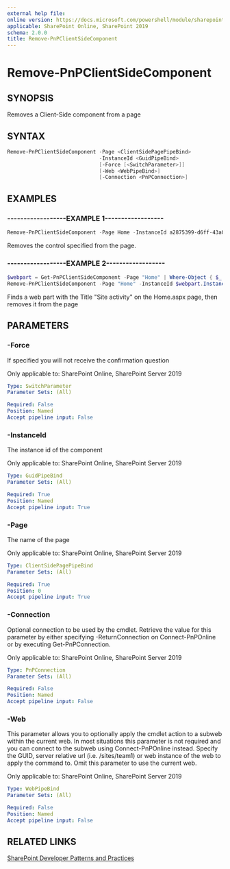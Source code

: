 ```yaml
---
external help file:
online version: https://docs.microsoft.com/powershell/module/sharepoint-pnp/remove-pnpclientsidecomponent
applicable: SharePoint Online, SharePoint 2019
schema: 2.0.0
title: Remove-PnPClientSideComponent
---
```


# Remove-PnPClientSideComponent

## SYNOPSIS
Removes a Client-Side component from a page

## SYNTAX 

```powershell
Remove-PnPClientSideComponent -Page <ClientSidePagePipeBind>
                              -InstanceId <GuidPipeBind>
                              [-Force [<SwitchParameter>]]
                              [-Web <WebPipeBind>]
                              [-Connection <PnPConnection>]
```

## EXAMPLES

### ------------------EXAMPLE 1------------------
```powershell
Remove-PnPClientSideComponent -Page Home -InstanceId a2875399-d6ff-43a0-96da-be6ae5875f82
```

Removes the control specified from the page.

### ------------------EXAMPLE 2------------------
```powershell
$webpart = Get-PnPClientSideComponent -Page "Home" | Where-Object { $_.Title -eq "Site activity" }
Remove-PnPClientSideComponent -Page "Home" -InstanceId $webpart.InstanceId -Force
```

Finds a web part with the Title "Site activity" on the Home.aspx page, then removes it from the page

## PARAMETERS

### -Force
If specified you will not receive the confirmation question

Only applicable to: SharePoint Online, SharePoint Server 2019

```yaml
Type: SwitchParameter
Parameter Sets: (All)

Required: False
Position: Named
Accept pipeline input: False
```

### -InstanceId
The instance id of the component

Only applicable to: SharePoint Online, SharePoint Server 2019

```yaml
Type: GuidPipeBind
Parameter Sets: (All)

Required: True
Position: Named
Accept pipeline input: True
```

### -Page
The name of the page

Only applicable to: SharePoint Online, SharePoint Server 2019

```yaml
Type: ClientSidePagePipeBind
Parameter Sets: (All)

Required: True
Position: 0
Accept pipeline input: True
```

### -Connection
Optional connection to be used by the cmdlet. Retrieve the value for this parameter by either specifying -ReturnConnection on Connect-PnPOnline or by executing Get-PnPConnection.

Only applicable to: SharePoint Online, SharePoint Server 2019

```yaml
Type: PnPConnection
Parameter Sets: (All)

Required: False
Position: Named
Accept pipeline input: False
```

### -Web
This parameter allows you to optionally apply the cmdlet action to a subweb within the current web. In most situations this parameter is not required and you can connect to the subweb using Connect-PnPOnline instead. Specify the GUID, server relative url (i.e. /sites/team1) or web instance of the web to apply the command to. Omit this parameter to use the current web.

Only applicable to: SharePoint Online, SharePoint Server 2019

```yaml
Type: WebPipeBind
Parameter Sets: (All)

Required: False
Position: Named
Accept pipeline input: False
```

## RELATED LINKS

[SharePoint Developer Patterns and Practices](https://aka.ms/sppnp)